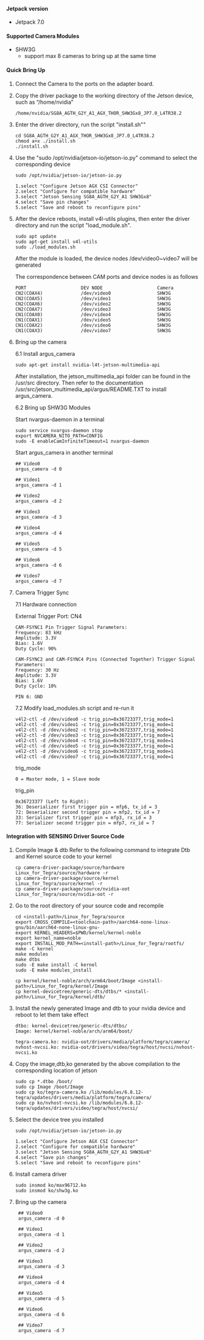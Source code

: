 #### Jetpack version

* Jetpack 7.0

#### Supported Camera Modules

* SHW3G
  * support max 8 cameras to bring up at the same time


#### Quick Bring Up

1. Connect the Camera to the ports on the adapter board.

2. Copy the driver package to the working directory of the Jetson device, such as “/home/nvidia”

   ```
   /home/nvidia/SG8A_AGTH_G2Y_A1_AGX_THOR_SHW3Gx8_JP7.0_L4TR38.2
   ```
3. Enter the driver directory, run the script "install.sh""

   ```
   cd SG8A_AGTH_G2Y_A1_AGX_THOR_SHW3Gx8_JP7.0_L4TR38.2
   chmod a+x ./install.sh
   ./install.sh
   ```
4. Use the "sudo /opt/nvidia/jetson-io/jetson-io.py" command to select the corresponding device

   ```
   sudo /opt/nvidia/jetson-io/jetson-io.py

   1.select "Configure Jetson AGX CSI Connector"
   2.select "Configure for compatible hardware"
   3.select "Jetson Sensing SG8A_AGTH_G2Y_A1 SHW3Gx8"
   4.select "Save pin changes"
   5.select "Save and reboot to reconfigure pins"
   ```

5. After the device reboots, install v4l-utils plugins, then enter the driver directory and run the script "load_module.sh".

   ```
   sudo apt update
   sudo apt-get install v4l-utils
   sudo ./load_modules.sh
   ```
   After the module is loaded, the device nodes /dev/video0~video7 will be generated

   The correspondence between CAM ports and device nodes is as follows

    ```
    PORT                    DEV NODE                    Camera
    CN2(COAX4)              /dev/video0                 SHW3G
    CN2(COAX5)              /dev/video1                 SHW3G
    CN2(COAX6)              /dev/video2                 SHW3G
    CN2(COAX7)              /dev/video3                 SHW3G
    CN1(COAX0)              /dev/video4                 SHW3G
    CN1(COAX1)              /dev/video5                 SHW3G
    CN1(COAX2)              /dev/video6                 SHW3G
    CN1(COAX3)              /dev/video7                 SHW3G
 
    ```

6. Bring up the camera

    6.1 Install argus_camera
    ```
    sudo apt-get install nvidia-l4t-jetson-multimedia-api
    ```
    After installation, the jetson_multimedia_api folder can be found in the /usr/src directory. Then refer to the documentation /usr/src/jetson_multimedia_api/argus/README.TXT to install argus_camera.

    6.2 Bring up SHW3G Modules

    Start nvargus-daemon in a terminal
    ```
    sudo service nvargus-daemon stop
    export NVCAMERA_NITO_PATH=CONFIG
    sudo -E enableCamInfiniteTimeout=1 nvargus-daemon
    ```

    Start argus_camera in another terminal
    ```
    ## Video0
    argus_camera -d 0

    ## Video1
    argus_camera -d 1

    ## Video2
    argus_camera -d 2

    ## Video3
    argus_camera -d 3

    ## Video4
    argus_camera -d 4

    ## Video5
    argus_camera -d 5

    ## Video6
    argus_camera -d 6

    ## Video7
    argus_camera -d 7
    ```

7. Camera Trigger Sync

   7.1 Hardware connection

   External Trigger Port: CN4

   ```
   CAM-FSYNC1 Pin Trigger Signal Parameters:
   Frequency: 83 kHz
   Amplitude: 3.3V
   Bias: 1.6V
   Duty Cycle: 90%

   CAM-FSYNC2 and CAM-FSYNC4 Pins (Connected Together) Trigger Signal Parameters:
   Frequency: 30 Hz
   Amplitude: 3.3V
   Bias: 1.6V
   Duty Cycle: 10%

   PIN 6: GND
   ```

   7.2 Modify load_modules.sh script and re-run it

   ```
   v4l2-ctl -d /dev/video0 -c trig_pin=0x36723377,trig_mode=1
   v4l2-ctl -d /dev/video1 -c trig_pin=0x36723377,trig_mode=1
   v4l2-ctl -d /dev/video2 -c trig_pin=0x36723377,trig_mode=1
   v4l2-ctl -d /dev/video3 -c trig_pin=0x36723377,trig_mode=1
   v4l2-ctl -d /dev/video4 -c trig_pin=0x36723377,trig_mode=1
   v4l2-ctl -d /dev/video5 -c trig_pin=0x36723377,trig_mode=1
   v4l2-ctl -d /dev/video6 -c trig_pin=0x36723377,trig_mode=1
   v4l2-ctl -d /dev/video7 -c trig_pin=0x36723377,trig_mode=1
   ```

   trig_mode
   ```
   0 = Master mode, 1 = Slave mode
   ```

   trig_pin
   ```
   0x36723377 (Left to Right):
   36: Deserializer first trigger pin = mfp6, tx_id = 3
   72: Deserializer second trigger pin = mfp2, tx_id = 7
   33: Serializer first trigger pin = mfp3, rx_id = 3
   77: Serializer second trigger pin = mfp7, rx_id = 7
   ```

#### Integration with SENSING Driver Source Code

1. Compile Image & dtb
   Refer to the following command to integrate Dtb and Kernel source code to your kernel

   ```
   cp camera-driver-package/source/hardware Linux_for_Tegra/source/hardware -r
   cp camera-driver-package/source/kernel Linux_for_Tegra/source/kernel -r
   cp camera-driver-package/source/nvidia-oot Linux_for_Tegra/source/nvidia-oot -r
   ```
2. Go to the root directory of your source code and recompile

   ```
   cd <install-path>/Linux_for_Tegra/source
   export CROSS_COMPILE=<toolchain-path>/aarch64-none-linux-gnu/bin/aarch64-none-linux-gnu-
   export KERNEL_HEADERS=$PWD/kernel/kernel-noble
   export kernel_name=noble
   export INSTALL_MOD_PATH=<install-path>/Linux_for_Tegra/rootfs/
   make -C kernel
   make modules
   make dtbs
   sudo -E make install -C kernel
   sudo -E make modules_install

   cp kernel/kernel-noble/arch/arm64/boot/Image <install-path>/Linux_for_Tegra/kernel/Image
   cp kernel-devicetree/generic-dts/dtbs/* <install-path>/Linux_for_Tegra/kernel/dtb/
   ```
3. Install the newly generated Image and dtb to your nvidia device and reboot to let them take effect

   ```
   dtbo: kernel-devicetree/generic-dts/dtbs/
   Image: kernel/kernel-noble/arch/arm64/boot/

   tegra-camera.ko: nvidia-oot/drivers/media/platform/tegra/camera/
   nvhost-nvcsi.ko: nvidia-oot/drivers/video/tegra/host/nvcsi/nvhost-nvcsi.ko
   ```
4. Copy the image,dtb,ko generated by the above compilation to the corresponding location of jetson

   ```
   sudo cp *.dtbo /boot/
   sudo cp Image /boot/Image
   sudo cp ko/tegra-camera.ko /lib/modules/6.8.12-tegra/updates/drivers/media/platform/tegra/camera/
   sudo cp ko/nvhost-nvcsi.ko /lib/modules/6.8.12-tegra/updates/drivers/video/tegra/host/nvcsi/
   ```
5. Select the device tree you installed

   ```
   sudo /opt/nvidia/jetson-io/jetson-io.py

   1.select "Configure Jetson AGX CSI Connector"
   2.select "Configure for compatible hardware"
   3.select "Jetson Sensing SG8A_AGTH_G2Y_A1 SHW3Gx8"
   4.select "Save pin changes"
   5.select "Save and reboot to reconfigure pins"
   ```
6. Install camera driver

   ```
   sudo insmod ko/max96712.ko
   sudo insmod ko/shw3g.ko
   ```
7. Bring up the camera

   ```
    ## Video0
    argus_camera -d 0

    ## Video1
    argus_camera -d 1

    ## Video2
    argus_camera -d 2

    ## Video3
    argus_camera -d 3

    ## Video4
    argus_camera -d 4

    ## Video5
    argus_camera -d 5

    ## Video6
    argus_camera -d 6

    ## Video7
    argus_camera -d 7
    
   ```

